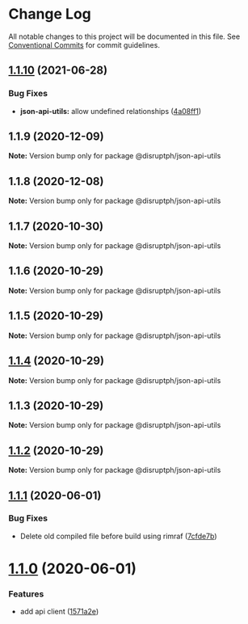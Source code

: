 # Change Log

All notable changes to this project will be documented in this file.
See [Conventional Commits](https://conventionalcommits.org) for commit guidelines.

## [1.1.10](https://github.com/disruptph/disruptjs/compare/@disruptph/json-api-utils@1.1.9...@disruptph/json-api-utils@1.1.10) (2021-06-28)


### Bug Fixes

* **json-api-utils:** allow undefined relationships ([4a08ff1](https://github.com/disruptph/disruptjs/commit/4a08ff149ea5799f975f29aa59b0337dd028c8c9))





## 1.1.9 (2020-12-09)

**Note:** Version bump only for package @disruptph/json-api-utils





## 1.1.8 (2020-12-08)

**Note:** Version bump only for package @disruptph/json-api-utils





## 1.1.7 (2020-10-30)

**Note:** Version bump only for package @disruptph/json-api-utils





## 1.1.6 (2020-10-29)

**Note:** Version bump only for package @disruptph/json-api-utils





## 1.1.5 (2020-10-29)

**Note:** Version bump only for package @disruptph/json-api-utils





## [1.1.4](https://github.com/disruptph/disruptjs/compare/@disruptph/json-api-utils@1.1.2...@disruptph/json-api-utils@1.1.4) (2020-10-29)

**Note:** Version bump only for package @disruptph/json-api-utils





## 1.1.3 (2020-10-29)

**Note:** Version bump only for package @disruptph/json-api-utils





## [1.1.2](https://github.com/disruptph/disruptjs/compare/@disruptph/json-api-utils@1.1.1...@disruptph/json-api-utils@1.1.2) (2020-10-29)

**Note:** Version bump only for package @disruptph/json-api-utils





## [1.1.1](https://github.com/disruptph/disruptjs/compare/@disruptph/json-api-utils@1.1.0...@disruptph/json-api-utils@1.1.1) (2020-06-01)


### Bug Fixes

* Delete old compiled file before build using rimraf ([7cfde7b](https://github.com/disruptph/disruptjs/commit/7cfde7b72c692a1746bcaa9b5adb1e8a13fec151))





# [1.1.0](https://github.com/disruptph/disruptjs/compare/@disruptph/json-api-utils@1.0.0...@disruptph/json-api-utils@1.1.0) (2020-06-01)


### Features

* add api client ([1571a2e](https://github.com/disruptph/disruptjs/commit/1571a2ee14f28f38c661e89bc632fd1c09eccb8b))
